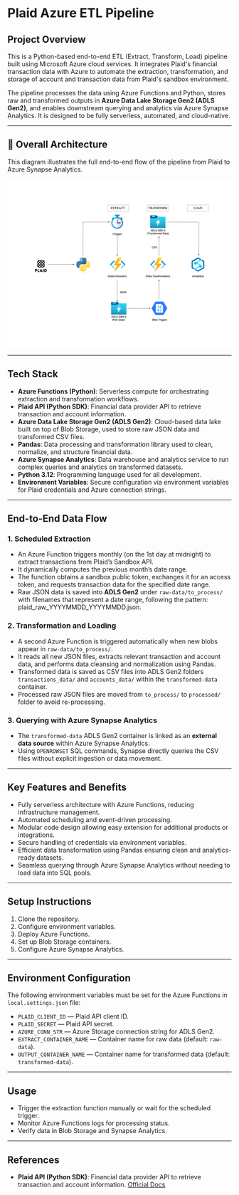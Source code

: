 # Plaid Azure ETL Pipeline

## Project Overview

This is a Python-based end-to-end ETL (Extract, Transform, Load) pipeline built using Microsoft Azure cloud services. It integrates Plaid's financial transaction data with Azure to automate the extraction, transformation, and storage of account and transaction data from Plaid's sandbox environment.

The pipeline processes the data using Azure Functions and Python, stores raw and transformed outputs in **Azure Data Lake Storage Gen2 (ADLS Gen2)**, and enables downstream querying and analytics via Azure Synapse Analytics. It is designed to be fully serverless, automated, and cloud-native.

---

## 🧭 Overall Architecture

This diagram illustrates the full end-to-end flow of the pipeline from Plaid to Azure Synapse Analytics.

![Architecture Diagram](images/plaid_pipeline.png)

---

## Tech Stack

- **Azure Functions (Python)**: Serverless compute for orchestrating extraction and transformation workflows.
- **Plaid API (Python SDK)**: Financial data provider API to retrieve transaction and account information.
- **Azure Data Lake Storage Gen2 (ADLS Gen2)**: Cloud-based data lake built on top of Blob Storage, used to store raw JSON data and transformed CSV files.
- **Pandas**: Data processing and transformation library used to clean, normalize, and structure financial data.
- **Azure Synapse Analytics**: Data warehouse and analytics service to run complex queries and analytics on transformed datasets.
- **Python 3.12**: Programming language used for all development.
- **Environment Variables**: Secure configuration via environment variables for Plaid credentials and Azure connection strings.

---

## End-to-End Data Flow

### 1. Scheduled Extraction

- An Azure Function triggers monthly (on the 1st day at midnight) to extract transactions from Plaid’s Sandbox API.
- It dynamically computes the previous month’s date range.
- The function obtains a sandbox public token, exchanges it for an access token, and requests transaction data for the specified date range.
- Raw JSON data is saved into **ADLS Gen2** under `raw-data/to_process/` with filenames that represent a date range, following the pattern: plaid_raw_YYYYMMDD_YYYYMMDD.json.

### 2. Transformation and Loading

- A second Azure Function is triggered automatically when new blobs appear in `raw-data/to_process/`.
- It reads all new JSON files, extracts relevant transaction and account data, and performs data cleansing and normalization using Pandas.
- Transformed data is saved as CSV files into ADLS Gen2 folders `transactions_data/` and `accounts_data/` within the `transformed-data` container.
- Processed raw JSON files are moved from `to_process/` to `processed/` folder to avoid re-processing.

### 3. Querying with Azure Synapse Analytics

- The `transformed-data` ADLS Gen2 container is linked as an **external data source** within Azure Synapse Analytics.
- Using `OPENROWSET` SQL commands, Synapse directly queries the CSV files without explicit ingestion or data movement.

---

## Key Features and Benefits

- Fully serverless architecture with Azure Functions, reducing infrastructure management.
- Automated scheduling and event-driven processing.
- Modular code design allowing easy extension for additional products or integrations.
- Secure handling of credentials via environment variables.
- Efficient data transformation using Pandas ensuring clean and analytics-ready datasets.
- Seamless querying through Azure Synapse Analytics without needing to load data into SQL pools.

---

## Setup Instructions
1. Clone the repository.
2. Configure environment variables.
3. Deploy Azure Functions.
4. Set up Blob Storage containers.
5. Configure Azure Synapse Analytics.

---

## Environment Configuration

The following environment variables must be set for the Azure Functions in `local.settings.json` file:

- `PLAID_CLIENT_ID` — Plaid API client ID.
- `PLAID_SECRET` — Plaid API secret.
- `AZURE_CONN_STR` — Azure Storage connection string for ADLS Gen2.
- `EXTRACT_CONTAINER_NAME` — Container name for raw data (default: `raw-data`).
- `OUTPUT_CONTAINER_NAME` — Container name for transformed data (default: `transformed-data`).

---

## Usage
- Trigger the extraction function manually or wait for the scheduled trigger.
- Monitor Azure Functions logs for processing status.
- Verify data in Blob Storage and Synapse Analytics.

---
  
## References

- **Plaid API (Python SDK)**: Financial data provider API to retrieve transaction and account information.
  [Official Docs](https://plaid.com/docs/api)

